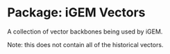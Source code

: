 # Package: iGEM Vectors

A collection of vector backbones being used by iGEM.

Note: this does not contain all of the historical vectors.


